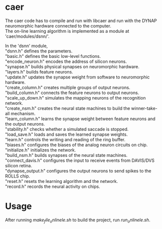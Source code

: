 # caer

The caer code has to compile and run with libcaer and run with the DYNAP neuromorphic hardware connected to the computer. <br />
The on-line learning algorithm is implemented as a module at 'caer/modules/dsnn/'. <br />

In the 'dsnn' module, <br />
"dsnn.h" defines the parameters. <br />
"basic.h" defines the basic low-level functions. <br />
"encode_neuron.h" encodes the address of silicon neurons. <br />
"synapse.h" builds physical synapses on neuromorphic hardware. <br />
"layers.h" builds feature neurons. <br />
"update.h" updates the synapse weight from software to neuromorphic hardware. <br />
"create_column.h" creates multiple groups of output neurons. <br />
"build_column.h" connects the feature neurons to output neurons. <br />
"scale_up_down.h" simulates the mapping neurons of the recognition network. <br />
"create_nsm.h" creates the neural state machines to build the winner-take-all mechanism. <br />
"learn_column.h" learns the synapse weight between feature neurons and the output neurons. <br />
"stability.h" checks whether a simulated saccade is stopped. <br />
"load_save.h" loads and saves the learned synapse weights. <br />
"learn.h" controls the writing and reading of the ring buffer. <br />
"biases.h" configures the biases of the analog neuron circuits on chip. <br />
"initialize.h" initializes the network. <br />
"build_nsm.h" builds synapses of the neural state machines. <br /> 
"connect_davis.h" configures the input to receive events from DAVIS/DVS silicon retina. <br />
"dynapse_output.h" configures the output neurons to send spikes to the ROLLS chip. <br />
"reset.h" resets the learning algorithm and the network. <br />
"record.h" records the neural activity on chips. <br />

# Usage
After running $make_file_onlinele.sh$ to build the project, run $run_onlinele.sh$. 
